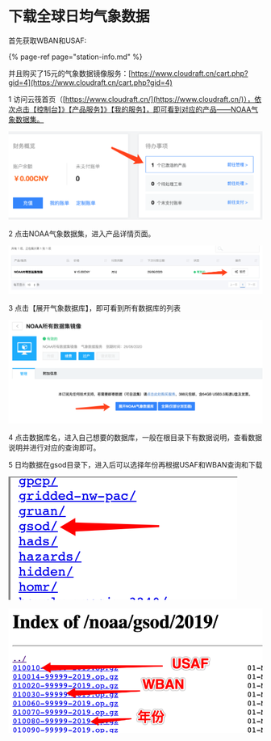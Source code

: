 # 下载全球日均气象数据

首先获取WBAN和USAF:

{% page-ref page="station-info.md" %}

并且购买了15元的气象数据镜像服务：[https://www.cloudraft.cn/cart.php?gid=4](https://www.cloudraft.cn/cart.php?gid=4)

1 访问云筏首页（[https://www.cloudraft.cn/](https://www.cloudraft.cn/)），依次点击【控制台】》【产品服务】》【我的服务】，即可看到对应的产品——NOAA气象数据集。

![](../../../.gitbook/assets/image%20%2813%29.png)

2 点击NOAA气象数据集，进入产品详情页面。

![](../../../.gitbook/assets/image%20%2818%29.png)

3 点击【展开气象数据库】，即可看到所有数据库的列表

![](../../../.gitbook/assets/image%20%2817%29.png)

4 点击数据库名，进入自己想要的数据库，一般在根目录下有数据说明，查看数据说明并进行对应的查询即可。

5 日均数据在gsod目录下，进入后可以选择年份再根据USAF和WBAN查询和下载

![](../../../.gitbook/assets/image%20%2812%29.png)

![](../../../.gitbook/assets/image%20%2816%29.png)

